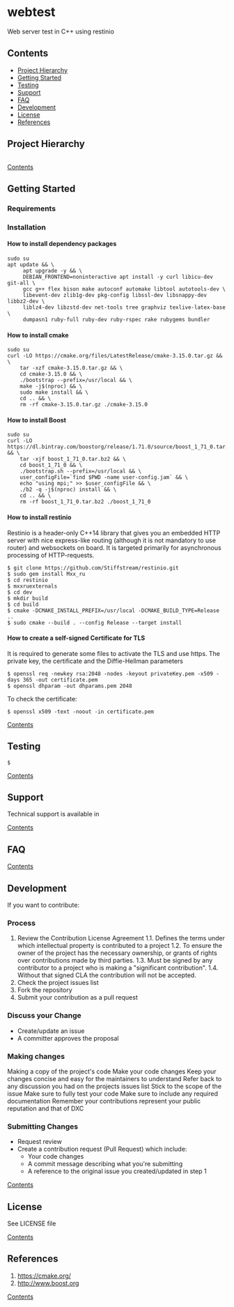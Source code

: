 # webtest

Web server test in C++ using restinio

## Contents

* [Project Hierarchy](#project-hierarchy)
* [Getting Started](#getting-started)
* [Testing](#testing)
* [Support](#support)
* [FAQ](#faq)
* [Development](#development)
* [License](#license)
* [References](#references)

## Project Hierarchy

```console
```

[Contents](#contents)


## Getting Started

### Requirements


### Installation

#### How to install dependency packages

```console
sudo su
apt update && \
     apt upgrade -y && \
     DEBIAN_FRONTEND=noninteractive apt install -y curl libicu-dev git-all \
     gcc g++ flex bison make autoconf automake libtool autotools-dev \
     libevent-dev zlib1g-dev pkg-config libssl-dev libsnappy-dev libbz2-dev \
     liblz4-dev libzstd-dev net-tools tree graphviz texlive-latex-base \
     dumpasn1 ruby-full ruby-dev ruby-rspec rake rubygems bundler
```
#### How to install cmake

```console
sudo su
curl -LO https://cmake.org/files/LatestRelease/cmake-3.15.0.tar.gz && \
    tar -xzf cmake-3.15.0.tar.gz && \
    cd cmake-3.15.0 && \
    ./bootstrap --prefix=/usr/local && \
    make -j$(nproc) && \
    sudo make install && \
    cd .. && \
    rm -rf cmake-3.15.0.tar.gz ./cmake-3.15.0
```

#### How to install Boost

```console
sudo su
curl -LO https://dl.bintray.com/boostorg/release/1.71.0/source/boost_1_71_0.tar.bz2 && \
    tar -xjf boost_1_71_0.tar.bz2 && \
    cd boost_1_71_0 && \
    ./bootstrap.sh --prefix=/usr/local && \
    user_configFile=`find $PWD -name user-config.jam` && \
    echo "using mpi;" >> $user_configFile && \
    ./b2 -q -j$(nproc) install && \
    cd .. && \
    rm -rf boost_1_71_0.tar.bz2 ./boost_1_71_0
```

#### How to install restinio

Restinio is a header-only C++14 library that gives you an embedded HTTP server with nice express-like routing (although it is not mandatory to use router) and websockets on board. It is targeted primarily for asynchronous processing of HTTP-requests.

```console
$ git clone https://github.com/Stiffstream/restinio.git
$ sudo gem install Mxx_ru
$ cd restinio
$ mxxruexternals
$ cd dev
$ mkdir build
$ cd build
$ cmake -DCMAKE_INSTALL_PREFIX=/usr/local -DCMAKE_BUILD_TYPE=Release ..
$ sudo cmake --build . --config Release --target install
```

#### How to create a self-signed Certificate for TLS

It is required to generate some files to activate the TLS and use https. The private key, the certificate and the Diffie-Hellman parameters

```console
$ openssl req -newkey rsa:2048 -nodes -keyout privateKey.pem -x509 -days 365 -out certificate.pem
$ openssl dhparam -out dhparams.pem 2048
```

To check the certificate:

```console
$ openssl x509 -text -noout -in certificate.pem
```

[Contents](#contents)


## Testing


```console
$ 
```

[Contents](#contents)



## Support

Technical support is available in 

[Contents](#contents)

## FAQ

[Contents](#contents)


## Development

If you want to contribute:


### Process

1. Review the Contribution License Agreement
   1.1. Defines the terms under which intellectual property is contributed to a project
   1.2. To ensure the owner of the project has the necessary ownership, or grants of rights over contributions made by third parties.
   1.3. Must be signed by any contributor to a project who is making a "significant contribution".
   1.4. Without that signed CLA the contribution will not be accepted.
2. Check the project issues list
3. Fork the repository
4. Submit your contribution as a pull request

### Discuss your Change
- Create/update an issue
- A committer approves the proposal

### Making changes

Making a copy of the project's code
Make your code changes
Keep your changes concise and easy for the maintainers to understand
Refer back to any discussion you had on the projects issues list
Stick to the scope of the issue
Make sure to fully test your code
Make sure to include any required documentation
Remember your contributions represent your public reputation and that of DXC

### Submitting Changes
- Request review
- Create a contribution request (Pull Request) which include:
  - Your code changes
  - A commit message describing what you're submitting
  - A reference to the original issue you created/updated in step 1  


[Contents](#contents)


## License

See LICENSE file

[Contents](#contents)


## References

<a name="ref1"></a>
1. https://cmake.org/
<a name="ref2"></a>
2. http://www.boost.org

[Contents](#contents)